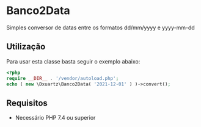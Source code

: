 # Banco2Data

Simples conversor de datas entre os formatos dd/mm/yyyy e yyyy-mm-dd

## Utilização

Para usar esta classe basta seguir o exemplo abaixo:
```php
<?php
require __DIR__ . '/vendor/autoload.php';
echo ( new \Dxuartz\Banco2Data( '2021-12-01' ) )->convert();
```

## Requisitos

- Necessário PHP 7.4 ou superior
